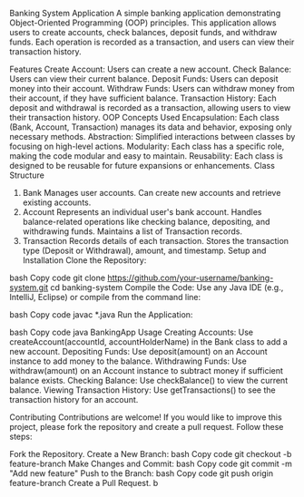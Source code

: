 Banking System Application
A simple banking application demonstrating Object-Oriented Programming (OOP) principles. This application allows users to create accounts, check balances, deposit funds, and withdraw funds. Each operation is recorded as a transaction, and users can view their transaction history.

Features
Create Account: Users can create a new account.
Check Balance: Users can view their current balance.
Deposit Funds: Users can deposit money into their account.
Withdraw Funds: Users can withdraw money from their account, if they have sufficient balance.
Transaction History: Each deposit and withdrawal is recorded as a transaction, allowing users to view their transaction history.
OOP Concepts Used
Encapsulation: Each class (Bank, Account, Transaction) manages its data and behavior, exposing only necessary methods.
Abstraction: Simplified interactions between classes by focusing on high-level actions.
Modularity: Each class has a specific role, making the code modular and easy to maintain.
Reusability: Each class is designed to be reusable for future expansions or enhancements.
Class Structure
1. Bank
Manages user accounts.
Can create new accounts and retrieve existing accounts.
2. Account
Represents an individual user's bank account.
Handles balance-related operations like checking balance, depositing, and withdrawing funds.
Maintains a list of Transaction records.
3. Transaction
Records details of each transaction.
Stores the transaction type (Deposit or Withdrawal), amount, and timestamp.
Setup and Installation
Clone the Repository:

bash
Copy code
git clone https://github.com/your-username/banking-system.git
cd banking-system
Compile the Code: Use any Java IDE (e.g., IntelliJ, Eclipse) or compile from the command line:

bash
Copy code
javac *.java
Run the Application:

bash
Copy code
java BankingApp
Usage
Creating Accounts: Use createAccount(accountId, accountHolderName) in the Bank class to add a new account.
Depositing Funds: Use deposit(amount) on an Account instance to add money to the balance.
Withdrawing Funds: Use withdraw(amount) on an Account instance to subtract money if sufficient balance exists.
Checking Balance: Use checkBalance() to view the current balance.
Viewing Transaction History: Use getTransactions() to see the transaction history for an account.

Contributing
Contributions are welcome! If you would like to improve this project, please fork the repository and create a pull request. Follow these steps:

Fork the Repository.
Create a New Branch:
bash
Copy code
git checkout -b feature-branch
Make Changes and Commit:
bash
Copy code
git commit -m "Add new feature"
Push to the Branch:
bash
Copy code
git push origin feature-branch
Create a Pull Request. b
